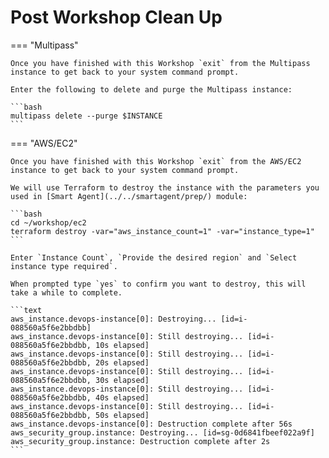 # Post Workshop Clean Up

=== "Multipass"

    Once you have finished with this Workshop `exit` from the Multipass instance to get back to your system command prompt.
    
    Enter the following to delete and purge the Multipass instance:

    ```bash
    multipass delete --purge $INSTANCE
    ```

=== "AWS/EC2"

    Once you have finished with this Workshop `exit` from the AWS/EC2 instance to get back to your system command prompt.
    
    We will use Terraform to destroy the instance with the parameters you used in [Smart Agent](../../smartagent/prep/) module:

    ```bash
    cd ~/workshop/ec2
    terraform destroy -var="aws_instance_count=1" -var="instance_type=1"
    ```

    Enter `Instance Count`, `Provide the desired region` and `Select instance type required`.
    
    When prompted type `yes` to confirm you want to destroy, this will take a while to complete.

    ```text
    aws_instance.devops-instance[0]: Destroying... [id=i-088560a5f6e2bbdbb]
    aws_instance.devops-instance[0]: Still destroying... [id=i-088560a5f6e2bbdbb, 10s elapsed]
    aws_instance.devops-instance[0]: Still destroying... [id=i-088560a5f6e2bbdbb, 20s elapsed]
    aws_instance.devops-instance[0]: Still destroying... [id=i-088560a5f6e2bbdbb, 30s elapsed]
    aws_instance.devops-instance[0]: Still destroying... [id=i-088560a5f6e2bbdbb, 40s elapsed]
    aws_instance.devops-instance[0]: Still destroying... [id=i-088560a5f6e2bbdbb, 50s elapsed]
    aws_instance.devops-instance[0]: Destruction complete after 56s
    aws_security_group.instance: Destroying... [id=sg-0d6841fbeef022a9f]
    aws_security_group.instance: Destruction complete after 2s
    ```
